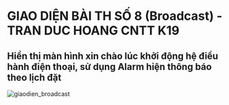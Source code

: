 # GIAO DIỆN BÀI TH SỐ 8 (Broadcast) - TRAN DUC HOANG CNTT K19
## Hiển thị màn hình xin chào lúc khởi động hệ điều hành điện thoại, sử dụng Alarm hiện thông báo theo lịch đặt
![giaodien_broadcast](https://github.com/hoangvhvh/Broadcast/assets/136428671/92b85733-bd16-47ac-b6e2-f31e453ab3c6)


